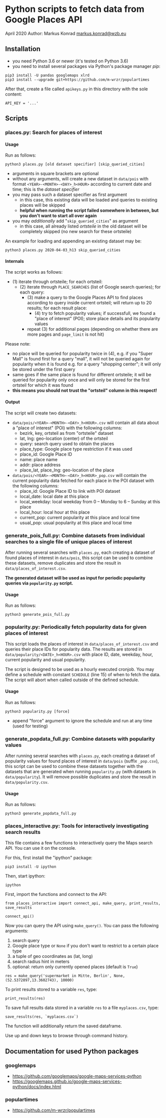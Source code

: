 # Python scripts to fetch data from Google Places API

April 2020
Author: Markus Konrad <markus.konrad@wzb.eu>


## Installation

- you need Python 3.6 or newer (it's tested on Python 3.6)
- you need to install several packages via Python's package manager *pip*:


```
pip3 install -U pandas googlemaps xlrd
pip3 install --upgrade git+https://github.com/m-wrzr/populartimes
```

After that, create a file called `apikeys.py` in this directory with the sole content:

```
API_KEY = '...'
``` 

## Scripts

### places.py: Search for places of interest

#### Usage

Run as follows:

```
python3 places.py [old dataset specifier] [skip_queried_cities]
```

- arguments in square brackets are optional
- without any arguments, will create a new dataset in `data/pois` with format `<YEAR>-<MONTH>-<DAY>_h<HOUR>` according to current date and time; this is the *dataset specifier*
- you may pass such a dataset specifier as first argument
    - in this case, this existing data will be loaded and queries to existing places will be skipped
    - **helpful when running the script failed somewhere in between, but you don't want to start all over again**
- you may *additionally* add "`skip_queried_cities`" as argument
    - in this case, all already listed *ortsteile* in the old dataset will be completely skipped (no new search for these ortsteile) 

An example for loading and appending an existing dataset may be:

```
python3 places.py 2020-04-03_h13 skip_queried_cities
```

#### Internals

The script works as follows:

- (1) iterate through ortsteile; for each ortsteil:
    - (2) iterate through `PLACE_SEARCHES` (list of Google search queries); for each query:
        - (3) make a query to the Google Places API to find places according to query inside current ortsteil; will return up to 20 results; for each result place:
            - (4) try to fetch popularity values; if successfull, we found a "place of interest" (POI); store place details and its popularity values
        - repeat (3) for additional pages (depending on whether there are more pages and `page_limit` is not hit) 

Please note:

- no place will be queried for popularity twice in (4), e.g. if you "Super Mall" is found first for a query "mall", it will not be queried again for popularity when it is found e.g. for a query "shopping center"; it will only be stored under the first query
- same goes if the same place is found for different ortsteile; it will be queried for popularity only once and will only be stored for the first ortsteil for which it was found
- **this means you should not trust the "ortsteil" column in this respect!**   
 

#### Output

The script will create two datasets:

- `data/pois/<YEAR>-<MONTH>-<DAY>_h<HOUR>.csv` will contain all data about a "place of interest" (POI) with the following columns:
    - bezirk, key, ortsteil as from "ortsteile" dataset
    - lat, lng: geo-location (center) of the ortsteil
    - query: search query used to obtain the places
    - place_type: Google place type restriction if it was used
    - place_id: Google Place ID
    - name: place name
    - addr: place address
    - place_lat, place_lng: geo-location of the place
- `data/pois/<YEAR>-<MONTH>-<DAY>_h<HOUR>_pop.csv` will contain the current popularity data fetched for each place in the POI dataset with the following columns:
    - place_id: Google Place ID to link with POI dataset
    - local_date: local date at this place
    - local_weekday: local weekday from 0 – Monday to 6 – Sunday at this place
    - local_hour: local hour at this place
    - current_pop: current popularity at this place and local time
    - usual_pop: usual popularity at this place and local time


### generate_pois_full.py: Combine datasets from individual searches to a single file of unique places of interest

After running several searches with `places.py`, each creating a dataset of found places of interest in `data/pois`, this script can be used to combine these datasets, remove duplicates and store the result in `data/places_of_interest.csv`.

**The generated dataset will be used as input for periodic popularity queries via `popularity.py` script.**

#### Usage

Run as follows:

```
python3 generate_pois_full.py
```


### popularity.py: Periodically fetch popularity data for given places of interest

This script loads the places of interest in `data/places_of_interest.csv` and queries their place IDs for popularity data. The results are stored in `data/popularity/<DATE>_h<HOUR>.csv` with place ID, date, weekday, hour, current popularity and usual popularity.

The script is designed to be used as a hourly executed cronjob. You may define a schedule with constant `SCHEDULE` (line 15) of when to fetch the data. The script will abort when called outside of the defined schedule.   

#### Usage

Run as follows:

```
python3 popularity.py [force]
```

- append "force" argument to ignore the schedule and run at any time (used for testing)


### generate_popdata_full.py: Combine datasets with popularity values

After running several searches with `places.py`, each creating a dataset of popularity values for found places of interest in `data/pois` (suffix `_pop.csv`), this script can be used to combine these datasets together with the datasets that are generated when running `popularity.py` (with datasets in `data/popularity`). It will remove possible duplicates and store the result in `data/popularity.csv`.

#### Usage

Run as follows:

```
python3 generate_popdata_full.py
```

### places_interactive.py: Tools for interactively investigating search results

This file contains a few functions to interactively query the Maps search API. You can use it on the console.

For this, first install the "ipython" package:

```
pip3 install -U ipython
```

Then, start ipython:

```
ipython
```

First, import the functions and connect to the API:

```
from places_interactive import connect_api, make_query, print_results, save_results

connect_api()
```

Now you can query the API using `make_query()`. You can pass the following arguments:

1. search query
2. Google place type or `None` if you don't want to restrict to a certain place type
3. a tuple of geo coordinates as (lat, long)
4. search radius hint in meters
5. optional: return only currently opened places (default is `True`)

```
res = make_query('supermarket in Mitte, Berlin', None, (52.5372897,13.3602743), 10000)
```

To print results stored to a variable `res`, type:

```
print_results(res)
```

To save full results data stored in a variable `res` to a file `myplaces.csv`, type:

```
save_results(res, `myplaces.csv`)
```

The function will additionally return the saved dataframe.

Use up and down keys to browse through command history.

## Documentation for used Python packages

### googlemaps

- https://github.com/googlemaps/google-maps-services-python
- https://googlemaps.github.io/google-maps-services-python/docs/index.html

### populartimes

- https://github.com/m-wrzr/populartimes
